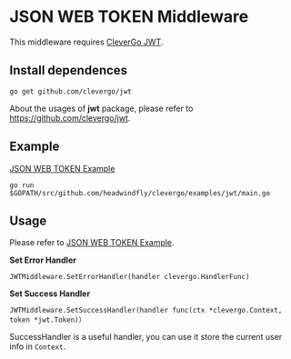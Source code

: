 # JSON WEB TOKEN Middleware
This middleware requires [CleverGo JWT](https://github.com/clevergo/jwt).

## Install dependences
```
go get github.com/clevergo/jwt
```
About the usages of **jwt** package, please refer to https://github.com/clevergo/jwt.

## Example
[JSON WEB TOKEN Example](examples/jwt/main.go)
```
go run $GOPATH/src/github.com/headwindfly/clevergo/examples/jwt/main.go
```

## Usage
Please refer to [JSON WEB TOKEN Example](examples/jwt/main.go).

**Set Error Handler**
```
JWTMiddleware.SetErrorHandler(handler clevergo.HandlerFunc)
```

**Set Success Handler**
```
JWTMiddleware.SetSuccessHandler(handler func(ctx *clevergo.Context, token *jwt.Token)）
```
SuccessHandler is a useful handler, you can use it store the current user info in `Context`.